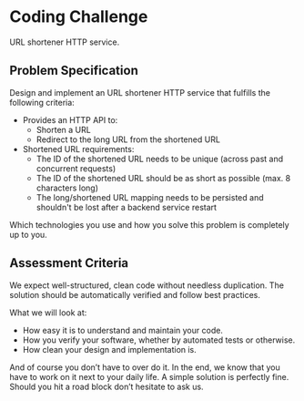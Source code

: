 # Coding Challenge
URL shortener HTTP service.

## Problem Specification
Design and implement an URL shortener HTTP service that fulfills the following criteria:

* Provides an HTTP API to:
	* Shorten a URL
	* Redirect to the long URL from the shortened URL
* Shortened URL requirements:
	* The ID of the shortened URL needs to be unique (across past and concurrent requests)
	* The ID of the shortened URL should be as short as possible (max. 8 characters long)
	* The long/shortened URL mapping needs to be persisted and shouldn't be lost after a backend service restart

Which technologies you use and how you solve this problem is completely up to you.

## Assessment Criteria
We expect well-structured, clean code without needless duplication. The solution should be automatically verified and follow best practices.

What we will look at:

* How easy it is to understand and maintain your code.
* How you verify your software, whether by automated tests or otherwise.
* How clean your design and implementation is.

And of course you don’t have to over do it. In the end, we know that you have to work on it next to your daily life. A simple solution is perfectly fine. Should you hit a road block don’t hesitate to ask us.
